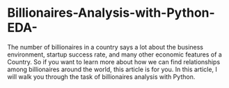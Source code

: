 # Billionaires-Analysis-with-Python-EDA-
The number of billionaires in a country says a lot about the business environment, startup success rate, and many other economic features of a Country. So if you want to learn more about how we can find relationships among billionaires around the world, this article is for you. In this article, I will walk you through the task of billionaires analysis with Python.
